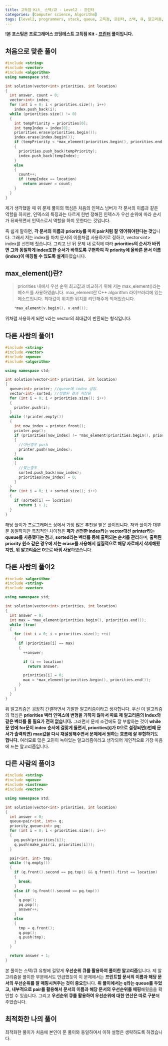 ```yaml
---
title: 고득점 Kit_ 스택/큐 - Level2 - 프린터
categories: [Computer science, Algorithm]
tags: [level2, programmers, stack, queue, 고득점, 프린터, 스택, 큐, 알고리즘, 코딩 테스트, 프로그래머스]
---
```


**!본 포스팅은 프로그래머스 코딩테스트 고득점 Kit - [프린터](https://programmers.co.kr/learn/courses/30/lessons/42587) 풀이입니다.**

## 처음으로 맞춘 풀이
``` cpp
#include <string>
#include <vector>
#include <algorithm>
using namespace std;

int solution(vector<int> priorities, int location)
{
  int answer, count = 0;
  vector<int> index;
  for (int i = 0; i < priorities.size(); i++)
    index.push_back(i);
  while (priorities.size() != 0)
  {
    int tempPriority = priorities[0];
    int tempIndex = index[0];
    priorities.erase(priorities.begin());
    index.erase(index.begin());
    if (tempPriority < *max_element(priorities.begin(), priorities.end()))
    {
      priorities.push_back(tempPriority);
      index.push_back(tempIndex);
    }
    else
    {
      count++;
      if (tempIndex == location)
        return answer = count;
    }
  }
}
```

제가 생각했을 때 위 문제 풀이의 핵심은 처음의 인덱스 넘버가 각 문서의 이름과 같은 역할을 하지만, 인덱스의 특징과는 다르게 한번 정해진 인덱스가 우선 순위에 따라 순서가 뒤바뀌면서 인덱스로서 역할을 하지 못한다는 것입니다.

즉 쉽게 말하면, **각 문서의 이름과 prioritiy를 마치 pair처럼 잘 엮어줘야한다는 것**입니다.
그래서 저는 index를 마치 문서의 이름처럼 사용하기로 정하고, vector<int\> index를 선언해 줬습니다. 그리고 난 뒤 문제 내 로직에 따라 **priorities의 순서가 바뀌면 그와 동일하게 index또한 순서가 바뀌도록 구현하여 각 priority에 올바른 문서 이름(index)이 매칭될 수 있도록 설계**하였습니다.

## max_element()란?
> priorities 내에서 우선 순위 최고값과 비교하기 위해 저는 max_element()라는 메소드를 사용하였습니다.
max_element란 C++ algorithm 라이브러리에 있는 메소드입니다. 최대값이 위치한 위치를 리턴해주게 되어있습니다.
``` cpp
	*max_element(v.begin(), v.end());
```
위처럼 사용하게 되면 v라는 vector의 최대값이 반환되는 형식입니다.

## 다른 사람의 풀이1
``` cpp
#include <string>
#include <vector>
#include <queue>
#include <algorithm>

using namespace std;

int solution(vector<int> priorities, int location)
{
  queue<int> printer; //queue에 index 삽입.
  vector<int> sorted; //정렬된 결과 저장용
  for (int i = 0; i < priorities.size(); i++)
  {
    printer.push(i);
  }
  while (!printer.empty())
  {
    int now_index = printer.front();
    printer.pop();
    if (priorities[now_index] != *max_element(priorities.begin(), priorities.end()))
    {
      //아닌경우 push
      printer.push(now_index);
    }
    else
    {
      //맞는경우
      sorted.push_back(now_index);
      priorities[now_index] = 0;
    }
  }
  for (int i = 0; i < sorted.size(); i++)
  {
    if (sorted[i] == location)
      return i + 1;
  }
}
```
해당 풀이가 프로그래머스 상에서 가장 많은 추천을 받은 풀이입니다. 저와 풀이가 대부분 동일하지만 특징적인 차이점은 **제가 선언한 index라는 vector대신 printer라는 queue를 사용했다는 점**과, **sorted라는 벡터를 통해 출력되는 순서를 관리**하며, **출력된 priority 원소 같은 경우에 저는 erase를 사용해서 실질적으로 해당 자료에서 삭제해줬지만, 위 알고리즘은 0으로 바꿔 사용**하였습니다.

## 다른 사람의 풀이2
``` cpp
#include <algorithm>
#include <string>
#include <vector>

using namespace std;

int solution(vector<int> priorities, int location)
{
  int answer = 0;
  int max = *max_element(priorities.begin(), priorities.end());
  while (true)
  {
    for (int i = 0; i < priorities.size(); ++i)
    {
      if (priorities[i] == max)
      {
        ++answer;

        if (i == location)
          return answer;

        priorities[i] = 0;
        max = *max_element(priorities.begin(), priorities.end());
      }
    }
  }
}
```

위 알고리즘은 굉장히 간결하면서 기발한 알고리즘이라고 생각합니다. 우선 이 알고리즘의 핵심은 **priorities 벡터 인덱스에 변형을 가하지 않아서 따로 제 알고리즘의 Index와 같은 벡터를 둘 필요가 전혀 없습니다.** 그러면서 문제 조건에도 잘 부합하는 것이 **while문 안에 for문이 index 순서에 걸맞게 돌면서, priorities[i]가 0으로 설정되면(i번째 문서가 출력되면) max값을 다시 재설정해주면서 문제에서 원하는 흐름에 잘 부합하기도 합니다.** 여러모로 많은 고민이 녹아있는 알고리즘이라고 생각되어 개인적으로 가장 마음에 드는 알고리즘입니다.

## 다른 사람의 풀이3
``` cpp
#include <string>
#include <queue>
#include <iostream>
#include <vector>

using namespace std;

int solution(vector<int> priorities, int location)
{
  int answer = 0;
  queue<pair<int, int>> q;
  priority_queue<int> pq;
  for (int i = 0; i < priorities.size(); i++)
  {
    pq.push(priorities[i]);
    q.push(make_pair(i, priorities[i]));
  }

  pair<int, int> tmp;
  while (!q.empty())
  {
    if (q.front().second == pq.top() && q.front().first == location)
    {
      break;
    }
    else if (q.front().second == pq.top())
    {
      q.pop();
      pq.pop();
      answer++;
    }
    else
    {
      tmp = q.front();
      q.pop();
      q.push(tmp);
    }
  }

  return answer + 1;
}
```

본 풀이는 스택/큐 유형에 걸맞게 **우선순위 큐를 활용하여 풀이한 알고리즘**입니다. 제 알고리즘을 풀이한 부분에서도 언급했듯이 이 문제에서는 **프린트할 문서의 이름과 해당 문서의 우선순위를 잘 매핑시켜주는 것이 중요**합니다. **위 풀이에서는 q라는 queue를 두었고, 내부적으로 pair를 활용해서 문서의 이름과 해당 문서의 우선순위를 매핑**해줬음을 확인할 수 있습니다.
그리고 **우선순위 큐를 활용하여 우선순위에 대한 연산은 따로 구분**해주었습니다. 

## 최적화한 나의 풀이
최적화한 풀이가 처음에 본인이 푼 풀이와 동일하여서 이하 설명은 생략하도록 하겠습니다.
